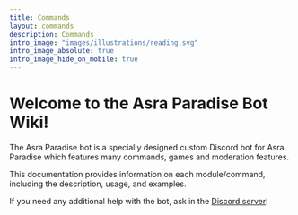 ```yaml
---
title: Commands
layout: commands
description: Commands
intro_image: "images/illustrations/reading.svg"
intro_image_absolute: true
intro_image_hide_on_mobile: true
---
```


# Welcome to the Asra Paradise Bot Wiki!

The Asra Paradise bot is a specially designed custom Discord bot for Asra Paradise which features many commands, games and moderation features.

This documentation provides information on each module/command, including the description, usage, and examples.

If you need any additional help with the bot, ask in the [Discord server](https://discord.gg/EbYwxMVfUA)!